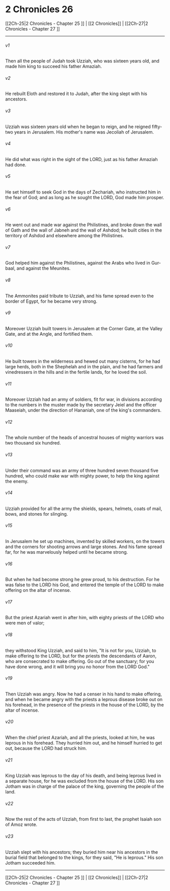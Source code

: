 # 2 Chronicles 26

[[2Ch-25|2 Chronicles - Chapter 25 ]] | [[2 Chronicles]] | [[2Ch-27|2 Chronicles - Chapter 27 ]]
***

###### v1
Then all the people of Judah took Uzziah, who was sixteen years old, and made him king to succeed his father Amaziah.
###### v2
He rebuilt Eloth and restored it to Judah, after the king slept with his ancestors.
###### v3
Uzziah was sixteen years old when he began to reign, and he reigned fifty-two years in Jerusalem. His mother's name was Jecoliah of Jerusalem.
###### v4
He did what was right in the sight of the LORD, just as his father Amaziah had done.
###### v5
He set himself to seek God in the days of Zechariah, who instructed him in the fear of God; and as long as he sought the LORD, God made him prosper.
###### v6
He went out and made war against the Philistines, and broke down the wall of Gath and the wall of Jabneh and the wall of Ashdod; he built cities in the territory of Ashdod and elsewhere among the Philistines.
###### v7
God helped him against the Philistines, against the Arabs who lived in Gur-baal, and against the Meunites.
###### v8
The Ammonites paid tribute to Uzziah, and his fame spread even to the border of Egypt, for he became very strong.
###### v9
Moreover Uzziah built towers in Jerusalem at the Corner Gate, at the Valley Gate, and at the Angle, and fortified them.
###### v10
He built towers in the wilderness and hewed out many cisterns, for he had large herds, both in the Shephelah and in the plain, and he had farmers and vinedressers in the hills and in the fertile lands, for he loved the soil.
###### v11
Moreover Uzziah had an army of soldiers, fit for war, in divisions according to the numbers in the muster made by the secretary Jeiel and the officer Maaseiah, under the direction of Hananiah, one of the king's commanders.
###### v12
The whole number of the heads of ancestral houses of mighty warriors was two thousand six hundred.
###### v13
Under their command was an army of three hundred seven thousand five hundred, who could make war with mighty power, to help the king against the enemy.
###### v14
Uzziah provided for all the army the shields, spears, helmets, coats of mail, bows, and stones for slinging.
###### v15
In Jerusalem he set up machines, invented by skilled workers, on the towers and the corners for shooting arrows and large stones. And his fame spread far, for he was marvelously helped until he became strong.
###### v16
But when he had become strong he grew proud, to his destruction. For he was false to the LORD his God, and entered the temple of the LORD to make offering on the altar of incense.
###### v17
But the priest Azariah went in after him, with eighty priests of the LORD who were men of valor;
###### v18
they withstood King Uzziah, and said to him, "It is not for you, Uzziah, to make offering to the LORD, but for the priests the descendants of Aaron, who are consecrated to make offering. Go out of the sanctuary; for you have done wrong, and it will bring you no honor from the LORD God."
###### v19
Then Uzziah was angry. Now he had a censer in his hand to make offering, and when he became angry with the priests a leprous disease broke out on his forehead, in the presence of the priests in the house of the LORD, by the altar of incense.
###### v20
When the chief priest Azariah, and all the priests, looked at him, he was leprous in his forehead. They hurried him out, and he himself hurried to get out, because the LORD had struck him.
###### v21
King Uzziah was leprous to the day of his death, and being leprous lived in a separate house, for he was excluded from the house of the LORD. His son Jotham was in charge of the palace of the king, governing the people of the land.
###### v22
Now the rest of the acts of Uzziah, from first to last, the prophet Isaiah son of Amoz wrote.
###### v23
Uzziah slept with his ancestors; they buried him near his ancestors in the burial field that belonged to the kings, for they said, "He is leprous." His son Jotham succeeded him.

***

[[2Ch-25|2 Chronicles - Chapter 25 ]] | [[2 Chronicles]] | [[2Ch-27|2 Chronicles - Chapter 27 ]]
